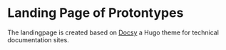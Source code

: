 # Landing Page of Protontypes

The landingpage is created based on [Docsy](https://github.com/google/docsy) a Hugo theme for technical documentation sites.           
